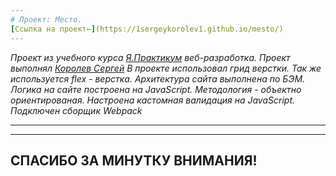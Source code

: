 ```yaml
---
# Проект: Место.
[Ссылка на проект←](https://1sergeykorolev1.github.io/mesto/) 
---
```


_Проект из учебного курса [Я.Практикум](https://practicum.yandex.ru/) веб-разработка._
_Проект выполнял [Королев Сергей](https://vk.com/id46453265)_
_В проекте использовал грид верстки. Так же используется flex - верстка. Архитектура сайта выполнена по БЭМ._
_Логика на сайте построена на JavaScript._
_Методология - объектно ориентированая._
_Настроена кастомная валидация на JavaScript._
_Подключен сборщик Webpack_

---

---

## СПАСИБО ЗА МИНУТКУ ВНИМАНИЯ!
